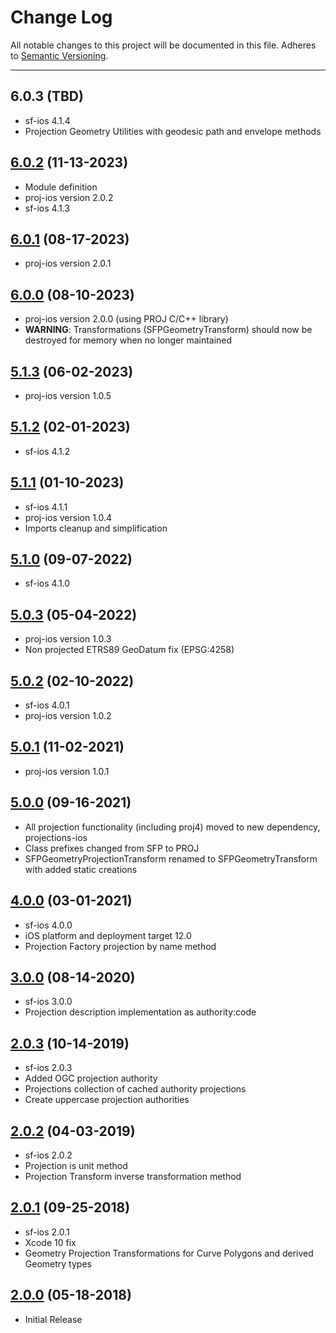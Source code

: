 # Change Log
All notable changes to this project will be documented in this file.
Adheres to [Semantic Versioning](http://semver.org/).

---

## 6.0.3 (TBD)

* sf-ios 4.1.4
* Projection Geometry Utilities with geodesic path and envelope methods

## [6.0.2](https://github.com/ngageoint/simple-features-proj-ios/releases/tag/6.0.2) (11-13-2023)

* Module definition
* proj-ios version 2.0.2
* sf-ios 4.1.3

## [6.0.1](https://github.com/ngageoint/simple-features-proj-ios/releases/tag/6.0.1) (08-17-2023)

* proj-ios version 2.0.1

## [6.0.0](https://github.com/ngageoint/simple-features-proj-ios/releases/tag/6.0.0) (08-10-2023)

* proj-ios version 2.0.0 (using PROJ C/C++ library)
* **WARNING**: Transformations (SFPGeometryTransform) should now be destroyed for memory when no longer maintained

## [5.1.3](https://github.com/ngageoint/simple-features-proj-ios/releases/tag/5.1.3) (06-02-2023)

* proj-ios version 1.0.5

## [5.1.2](https://github.com/ngageoint/simple-features-proj-ios/releases/tag/5.1.2) (02-01-2023)

* sf-ios 4.1.2

## [5.1.1](https://github.com/ngageoint/simple-features-proj-ios/releases/tag/5.1.1) (01-10-2023)

* sf-ios 4.1.1
* proj-ios version 1.0.4
* Imports cleanup and simplification

## [5.1.0](https://github.com/ngageoint/simple-features-proj-ios/releases/tag/5.1.0) (09-07-2022)

* sf-ios 4.1.0

## [5.0.3](https://github.com/ngageoint/simple-features-proj-ios/releases/tag/5.0.3) (05-04-2022)

* proj-ios version 1.0.3
* Non projected ETRS89 GeoDatum fix (EPSG:4258)

## [5.0.2](https://github.com/ngageoint/simple-features-proj-ios/releases/tag/5.0.2) (02-10-2022)

* sf-ios 4.0.1
* proj-ios version 1.0.2

## [5.0.1](https://github.com/ngageoint/simple-features-proj-ios/releases/tag/5.0.1) (11-02-2021)

* proj-ios version 1.0.1

## [5.0.0](https://github.com/ngageoint/simple-features-proj-ios/releases/tag/5.0.0) (09-16-2021)

* All projection functionality (including proj4) moved to new dependency, projections-ios
* Class prefixes changed from SFP to PROJ
* SFPGeometryProjectionTransform renamed to SFPGeometryTransform with added static creations

## [4.0.0](https://github.com/ngageoint/simple-features-proj-ios/releases/tag/4.0.0) (03-01-2021)

* sf-ios 4.0.0
* iOS platform and deployment target 12.0
* Projection Factory projection by name method

## [3.0.0](https://github.com/ngageoint/simple-features-proj-ios/releases/tag/3.0.0) (08-14-2020)

* sf-ios 3.0.0
* Projection description implementation as authority:code

## [2.0.3](https://github.com/ngageoint/simple-features-proj-ios/releases/tag/2.0.3) (10-14-2019)

* sf-ios 2.0.3
* Added OGC projection authority
* Projections collection of cached authority projections
* Create uppercase projection authorities

## [2.0.2](https://github.com/ngageoint/simple-features-proj-ios/releases/tag/2.0.2) (04-03-2019)

* sf-ios 2.0.2
* Projection is unit method
* Projection Transform inverse transformation method

## [2.0.1](https://github.com/ngageoint/simple-features-proj-ios/releases/tag/2.0.1) (09-25-2018)

* sf-ios 2.0.1
* Xcode 10 fix
* Geometry Projection Transformations for Curve Polygons and derived Geometry types

## [2.0.0](https://github.com/ngageoint/simple-features-proj-ios/releases/tag/2.0.0) (05-18-2018)

* Initial Release
